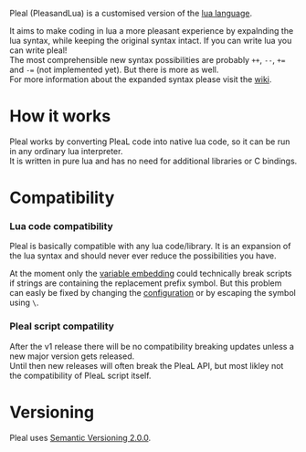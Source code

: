 Pleal (PleasandLua) is a customised version of the [lua language](https://lua.org).  

It aims to make coding in lua a more pleasant experience by expalnding the lua syntax, while keeping the original syntax intact. If you can write lua you can write pleal!  
The most comprehensible new syntax possibilities are probably `++`, `--`, `+=` and `-=` (not implemented yet). But there is more as well.  
For more information about the expanded syntax please visit the [wiki](WIKI_LINK).

# How it works
Pleal works by converting PleaL code into native lua code, so it can be run in any ordinary lua interpreter.  
It is written in pure lua and has no need for additional libraries or C bindings.

# Compatibility
### Lua code compatibility
Pleal is basically compatible with any lua code/library. It is an expansion of the lua syntax and should never ever reduce the possibilities you have.

At the moment only the [variable embedding](https://github.com/MisterNoNameLP/pleal/wiki/Syntax#variable-embedding) could technically break scripts if strings are containing the replacement prefix symbol. But this problem can easly be fixed by changing the [configuration](https://github.com/MisterNoNameLP/pleal/wiki/Configuration) or by escaping the symbol using `\`.

### Pleal script compatility
After the v1 release there will be no compatibility breaking updates unless a new major version gets released.  
Until then new releases will often break the PleaL API, but most likley not the compatibility of PleaL script itself.

# Versioning 
Pleal uses [Semantic Versioning 2.0.0](https://semver.org/).  